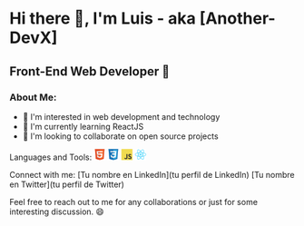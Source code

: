 # Hi there 👋, I'm Luis - aka [Another-DevX]
## Front-End Web Developer 🚀
### About Me:
- 👀 I'm interested in web development and technology
- 🌱 I'm currently learning ReactJS
- 💞️ I'm looking to collaborate on open source projects

Languages and Tools:
<code><img height="20" src="https://raw.githubusercontent.com/devicons/devicon/master/icons/html5/html5-original.svg"></code>
<code><img height="20" src="https://raw.githubusercontent.com/devicons/devicon/master/icons/css3/css3-original.svg"></code>
<code><img height="20" src="https://raw.githubusercontent.com/devicons/devicon/master/icons/javascript/javascript-original.svg"></code>
<code><img height="20" src="https://raw.githubusercontent.com/devicons/devicon/master/icons/react/react-original.svg"></code>

Connect with me:
[Tu nombre en LinkedIn](tu perfil de LinkedIn)
[Tu nombre en Twitter](tu perfil de Twitter)

Feel free to reach out to me for any collaborations or just for some interesting discussion. 😄



